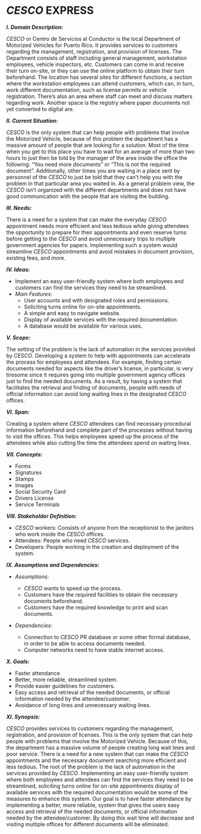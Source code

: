 # _CESCO_ EXPRESS 
**_I. Domain Description:_**

_CESCO_ or Centro de Servicios al Conductor is the local Department of Motorized Vehicles for Puerto Rico. It provides services to customers regarding the management, registration, and provision of licenses. The Department consists of staff including general management, workstation employees, vehicle inspectors, etc. Customers can come in and receive their turn on-site, or they can use the online platform to obtain their turn beforehand. The location has several sites for different functions, a section where the workstation employees can attend customers, which can, in turn, work different documentation, such as license permits or vehicle registration. There’s also an area where staff can meet and discuss matters regarding work. Another space is the registry where paper documents not yet converted to digital are.

**_II. Current Situation:_**

_CESCO_ is the only system that can help people with problems that involve the Motorized Vehicle, because of this problem the department has a massive amount of people that are looking for a solution. Most of the time when you get to this place you have to wait for an average of more than two hours to just then be told by the manager of the area inside the office the following: “You need more documents” or “This is not the required document”. Additionally, other times you are waiting in a place sent by personnel of the _CESCO_ to just be told that they can’t help you with the problem in that particular area you waited in. As a general problem view, the _CESCO_ isn’t organized with the different departments and does not have good communication with the people that are visiting the building.

**_III. Needs:_**

There is a need for a system that can make the everyday _CESCO_ appointment needs more efficient and less tedious while giving attendees the opportunity to prepare for their appointments and even reserve turns before getting to the _CESCO_ and avoid unnecessary trips to multiple government agencies for papers. Implementing such a system would streamline _CESCO_ appointments and avoid mistakes in document provision, existing fees, and more.

**_IV. Ideas:_**

+  Implement an easy user-friendly system where both employees and customers can find the services they need to be streamlined.
+  _Main Features:_
    + User accounts and with designated roles and permissions.
    + Soliciting turns online for on-site appointments.
    + A simple and easy to navigate website.
    + Display of available services with the required documentation.
    + A database would be available for various uses.

**_V. Scope:_**

The setting of the problem is the lack of automation in the services provided by _CESCO_. Developing a system to help with appointments can accelerate the process for employees and attendees. For example, finding certain documents needed for aspects like the driver’s license, in particular, is very tiresome since it requires going into multiple government agency offices just to find the needed documents. As a result, by having a system that facilitates the retrieval and finding of documents, people with needs of official information can avoid long waiting lines in the designated _CESCO_ offices.

**_VI. Span:_**

Creating a system where _CESCO_ attendees can find necessary procedural information beforehand and complete part of the processes without having to visit the offices. This helps employees speed up the process of the attendees while also cutting the time the attendees spend on waiting lines.

**_VII. Concepts:_**

+ Forms
+ Signatures
+ Stamps
+ Images
+ Social Security Card
+ Drivers License
+ Service Terminals

**_VIII. Stakeholder Definition:_**

+ _CESCO_ workers: Consists of anyone from the receptionist to the janitors who work inside the _CESCO_ offices.
+ Attendees: People who need _CESCO_ services.
+ Developers: People working in the creation and deployment of the system.

**_IX. Assumptions and Dependencies:_**

+ _Assumptions:_
    + _CESCO_ wants to speed up the process.
    + Customers have the required facilities to obtain the necessary documents beforehand.
    + Customers have the required knowledge to print and scan documents.

+ _Dependencies:_
    + Connection to _CESCO_ PR database or some other formal database, in order to be able to access documents needed.
    + Computer networks need to have stable internet access.

**_X. Goals:_**

+ Faster attendance
+ Better, more reliable, streamlined system.
+ Provide easier guidelines for customers.
+ Easy access and retrieval of the needed documents, or official information needed by the attendee/customer.
+ Avoidance of long lines and unnecessary waiting lines.

**_XI. Synopsis:_**

_CESCO_ provides services to customers regarding the management, registration, and provision of licenses. This is the only system that can help people with problems that involve the Motorized Vehicle. Because of this, the department has a massive volume of people creating long wait lines and poor service. There is a need for a new system that can make the _CESCO_ appointments and the necessary document searching more efficient and less tedious. The root of the problem is the lack of automation in the services provided by _CESCO_. Implementing an easy user-friendly system where both employees and attendees can find the services they need to be streamlined, soliciting turns online for on-site appointments display of available services with the required documentation would be some of the measures to enhance this system. Our goal is to have faster attendance by implementing a better, more reliable, system that gives the users easy access and retrieval of the needed documents, or official information needed by the attendee/customer. By doing this wait time will decrease and visiting multiple offices for different documents will be eliminated.
